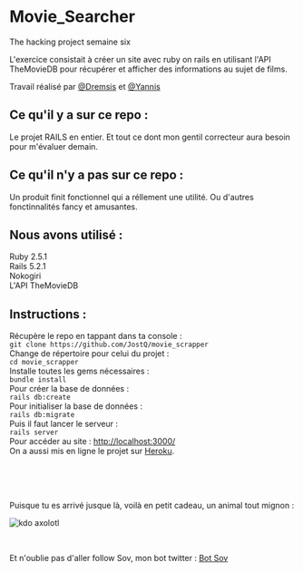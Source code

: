 # Movie_Searcher

The hacking project semaine six

L'exercice consistait à créer un site avec ruby on rails en utilisant l'API TheMovieDB pour récupérer et afficher des informations au sujet de films.<br/>

Travail réalisé par [@Dremsis](https://thehackingproject.slack.com/messages/DD6V0K26N) et [@Yannis](https://thehackingproject.slack.com/messages/DD14VBZ0U)

## Ce qu'il y a sur ce repo :

Le projet RAILS en entier. Et tout ce dont mon gentil correcteur aura besoin pour m'évaluer demain.

## Ce qu'il n'y a pas sur ce repo :

Un produit finit fonctionnel qui a réllement une utilité. Ou d'autres fonctinnalités fancy et amusantes.

## Nous avons utilisé :
Ruby 2.5.1<br/>
Rails 5.2.1<br/>
Nokogiri<br/>
L'API TheMovieDB<br/>

## Instructions :

Récupère le repo en tappant dans ta console : <br/>
`git clone https://github.com/JostQ/movie_scrapper`<br/>
Change de répertoire pour celui du projet : <br/>
`cd movie_scrapper`<br/>
Installe toutes les gems nécessaires : <br/>
`bundle install`<br/>
Pour créer la base de données : <br/>
`rails db:create`<br/>
Pour initialiser la base de données : <br/>
`rails db:migrate`<br/>
Puis il faut lancer le serveur : <br/>
`rails server`<br/>
Pour accéder au site : [http://localhost:3000/](http://localhost:3000/)<br/>
On a aussi mis en ligne le projet sur [Heroku](https://movie-searcher-dremsis.herokuapp.com).

<br/><br/><br/>

Puisque tu es arrivé jusque là, voilà en petit cadeau, un animal tout mignon :


![kdo axolotl](https://cdn140.picsart.com/262009799015212.png "kdo axolotl")

<br/>

Et n'oublie pas d'aller follow Sov, mon bot twitter : [Bot Sov](https://twitter.com/strochnissov "Sov Strochnis")
